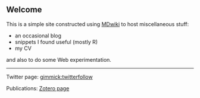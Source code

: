 ## Welcome

This is a simple site constructed using
[MDwiki](https://dynalon.github.io/mdwiki) to host miscellaneous stuff:

  - an occasional blog
  - snippets I found useful (mostly R)
  - my CV

and also to do some Web experimentation.

-----

Twitter page: [gimmick:twitterfollow](carupalley)

Publications: [Zotero page](https://www.zotero.org/drprcleary/)
